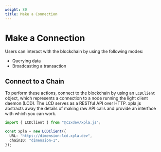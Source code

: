 ```yaml
---
weight: 80
title: Make a Connection
---
```


# Make a Connection

Users can interact with the blockchain by using the following modes:

- Querying data
- Broadcasting a transaction

## Connect to a Chain

To perform these actions, connect to the blockchain by using an `LCDClient` object, which represents a connection to a node running the light client daemon (LCD). The LCD serves as a RESTful API over HTTP. xpla.js abstracts away the details of making raw API calls and provide an interface with which you can work.

```ts
import { LCDClient } from "@c2xdev/xpla.js";

const xpla = new LCDClient({
  URL: "https://dimension-lcd.xpla.dev",
  chainID: "dimension-1",
});
```
